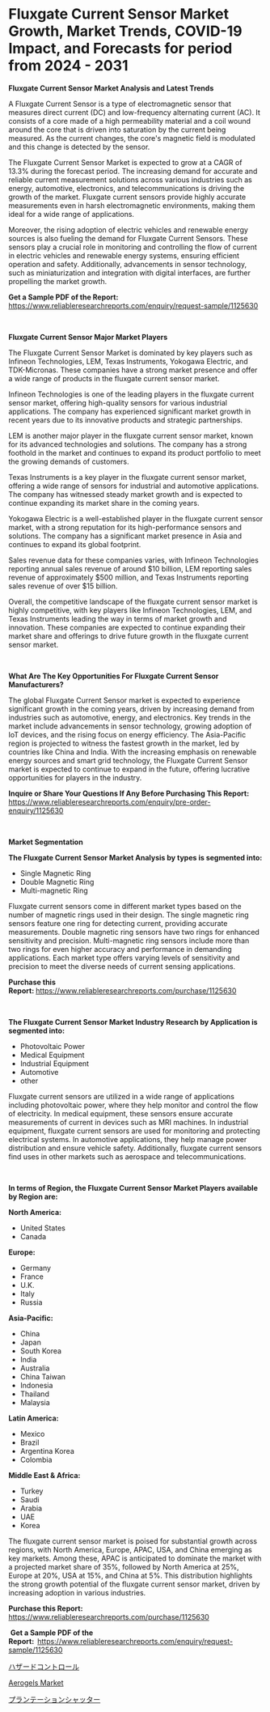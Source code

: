 <p><h1>Fluxgate Current Sensor Market Growth, Market Trends, COVID-19 Impact, and Forecasts for period from 2024 - 2031</h1></p><p><strong>Fluxgate Current Sensor Market Analysis and Latest Trends</strong></p>
<p><p>A Fluxgate Current Sensor is a type of electromagnetic sensor that measures direct current (DC) and low-frequency alternating current (AC). It consists of a core made of a high permeability material and a coil wound around the core that is driven into saturation by the current being measured. As the current changes, the core's magnetic field is modulated and this change is detected by the sensor.</p><p>The Fluxgate Current Sensor Market is expected to grow at a CAGR of 13.3% during the forecast period. The increasing demand for accurate and reliable current measurement solutions across various industries such as energy, automotive, electronics, and telecommunications is driving the growth of the market. Fluxgate current sensors provide highly accurate measurements even in harsh electromagnetic environments, making them ideal for a wide range of applications.</p><p>Moreover, the rising adoption of electric vehicles and renewable energy sources is also fueling the demand for Fluxgate Current Sensors. These sensors play a crucial role in monitoring and controlling the flow of current in electric vehicles and renewable energy systems, ensuring efficient operation and safety. Additionally, advancements in sensor technology, such as miniaturization and integration with digital interfaces, are further propelling the market growth.</p></p>
<p><strong>Get a Sample PDF of the Report:&nbsp;</strong> <a href="https://www.reliableresearchreports.com/enquiry/request-sample/1125630">https://www.reliableresearchreports.com/enquiry/request-sample/1125630</a></p>
<p>&nbsp;</p>
<p><strong>Fluxgate Current Sensor Major Market Players</strong></p>
<p><p>The Fluxgate Current Sensor Market is dominated by key players such as Infineon Technologies, LEM, Texas Instruments, Yokogawa Electric, and TDK-Micronas. These companies have a strong market presence and offer a wide range of products in the fluxgate current sensor market.</p><p>Infineon Technologies is one of the leading players in the fluxgate current sensor market, offering high-quality sensors for various industrial applications. The company has experienced significant market growth in recent years due to its innovative products and strategic partnerships.</p><p>LEM is another major player in the fluxgate current sensor market, known for its advanced technologies and solutions. The company has a strong foothold in the market and continues to expand its product portfolio to meet the growing demands of customers.</p><p>Texas Instruments is a key player in the fluxgate current sensor market, offering a wide range of sensors for industrial and automotive applications. The company has witnessed steady market growth and is expected to continue expanding its market share in the coming years.</p><p>Yokogawa Electric is a well-established player in the fluxgate current sensor market, with a strong reputation for its high-performance sensors and solutions. The company has a significant market presence in Asia and continues to expand its global footprint.</p><p>Sales revenue data for these companies varies, with Infineon Technologies reporting annual sales revenue of around $10 billion, LEM reporting sales revenue of approximately $500 million, and Texas Instruments reporting sales revenue of over $15 billion.</p><p>Overall, the competitive landscape of the fluxgate current sensor market is highly competitive, with key players like Infineon Technologies, LEM, and Texas Instruments leading the way in terms of market growth and innovation. These companies are expected to continue expanding their market share and offerings to drive future growth in the fluxgate current sensor market.</p></p>
<p>&nbsp;</p>
<p><strong>What Are The Key Opportunities For Fluxgate Current Sensor Manufacturers?</strong></p>
<p><p>The global Fluxgate Current Sensor market is expected to experience significant growth in the coming years, driven by increasing demand from industries such as automotive, energy, and electronics. Key trends in the market include advancements in sensor technology, growing adoption of IoT devices, and the rising focus on energy efficiency. The Asia-Pacific region is projected to witness the fastest growth in the market, led by countries like China and India. With the increasing emphasis on renewable energy sources and smart grid technology, the Fluxgate Current Sensor market is expected to continue to expand in the future, offering lucrative opportunities for players in the industry.</p></p>
<p><strong>Inquire or Share Your Questions If Any Before Purchasing This Report:</strong> <a href="https://www.reliableresearchreports.com/enquiry/pre-order-enquiry/1125630">https://www.reliableresearchreports.com/enquiry/pre-order-enquiry/1125630</a></p>
<p>&nbsp;</p>
<p><strong>Market Segmentation</strong></p>
<p><strong>The Fluxgate Current Sensor Market Analysis by types is segmented into:</strong></p>
<p><ul><li>Single Magnetic Ring</li><li>Double Magnetic Ring</li><li>Multi-magnetic Ring</li></ul></p>
<p><p>Fluxgate current sensors come in different market types based on the number of magnetic rings used in their design. The single magnetic ring sensors feature one ring for detecting current, providing accurate measurements. Double magnetic ring sensors have two rings for enhanced sensitivity and precision. Multi-magnetic ring sensors include more than two rings for even higher accuracy and performance in demanding applications. Each market type offers varying levels of sensitivity and precision to meet the diverse needs of current sensing applications.</p></p>
<p><strong>Purchase this Report:&nbsp;</strong><a href="https://www.reliableresearchreports.com/purchase/1125630">https://www.reliableresearchreports.com/purchase/1125630</a></p>
<p>&nbsp;</p>
<p><strong>The Fluxgate Current Sensor Market Industry Research by Application is segmented into:</strong></p>
<p><ul><li>Photovoltaic Power</li><li>Medical Equipment</li><li>Industrial Equipment</li><li>Automotive</li><li>other</li></ul></p>
<p><p>Fluxgate current sensors are utilized in a wide range of applications including photovoltaic power, where they help monitor and control the flow of electricity. In medical equipment, these sensors ensure accurate measurements of current in devices such as MRI machines. In industrial equipment, fluxgate current sensors are used for monitoring and protecting electrical systems. In automotive applications, they help manage power distribution and ensure vehicle safety. Additionally, fluxgate current sensors find uses in other markets such as aerospace and telecommunications.</p></p>
<p>&nbsp;</p>
<p><strong>In terms of Region, the Fluxgate Current Sensor Market Players available by Region are:</strong></p>
<p>
    <p> <strong> North America: </strong>
        <ul>
            <li>United States</li>
            <li>Canada</li>
        </ul>
        </p> 
    <p> <strong> Europe: </strong>
        <ul>
            <li>Germany</li>
            <li>France</li>
            <li>U.K.</li>
            <li>Italy</li>
            <li>Russia</li>
        </ul>
        </p> 
    <p> <strong> Asia-Pacific: </strong>
        <ul>
            <li>China</li>
            <li>Japan</li>
            <li>South Korea</li>
            <li>India</li>
            <li>Australia</li>
            <li>China Taiwan</li>
            <li>Indonesia</li>
            <li>Thailand</li>
            <li>Malaysia</li>
        </ul>
        </p> 
    <p> <strong> Latin America: </strong>
        <ul>
            <li>Mexico</li>
            <li>Brazil</li>
            <li>Argentina Korea</li>
            <li>Colombia</li>
        </ul>
        </p> 
    <p> <strong> Middle East & Africa: </strong>
        <ul>
            <li>Turkey</li>
            <li>Saudi</li>
            <li>Arabia</li>
            <li>UAE</li>
            <li>Korea</li>
        </ul>
    </p>
    </p>
<p><p>The fluxgate current sensor market is poised for substantial growth across regions, with North America, Europe, APAC, USA, and China emerging as key markets. Among these, APAC is anticipated to dominate the market with a projected market share of 35%, followed by North America at 25%, Europe at 20%, USA at 15%, and China at 5%. This distribution highlights the strong growth potential of the fluxgate current sensor market, driven by increasing adoption in various industries.</p></p>
<p><strong>Purchase this Report: </strong><a href="https://www.reliableresearchreports.com/purchase/1125630">https://www.reliableresearchreports.com/purchase/1125630</a></p>
<p>&nbsp;<strong>Get a Sample PDF of the Report:&nbsp;&nbsp;</strong><a href="https://www.reliableresearchreports.com/enquiry/request-sample/1125630">https://www.reliableresearchreports.com/enquiry/request-sample/1125630</a></p>
<p><strong></strong></p>
<p><p><a href="https://medium.com/@annchovey2023/%E3%83%8F%E3%82%B6%E3%83%BC%E3%83%89%E5%88%B6%E5%BE%A1%E5%B8%82%E5%A0%B4%E8%A6%8F%E6%A8%A1%E3%81%8C-%E3%82%B0%E3%83%AD%E3%83%BC%E3%83%90%E3%83%AB%E7%94%A3%E6%A5%AD%E3%81%AB%E3%81%8A%E3%81%91%E3%82%8B%E6%9C%80%E9%81%A9%E3%81%AA%E3%83%9E%E3%83%BC%E3%82%B1%E3%83%86%E3%82%A3%E3%83%B3%E3%82%B0%E3%83%81%E3%83%A3%E3%83%8D%E3%83%AB%E3%82%92%E6%98%8E%E3%82%89%E3%81%8B%E3%81%AB%E3%81%97%E3%81%BE%E3%81%99-fea838b4a4d1">ハザードコントロール</a></p><p><a href="https://military-diascia-e68.notion.site/Aerogels-Market-Offer-Valuable-Insights-into-Market-Size-Market-Share-Market-Trends-and-Projectio-793ef3e5b8fb4ed9897e59607fb15113">Aerogels Market</a></p><p><a href="https://medium.com/@pedrogers56456/%E3%83%97%E3%83%A9%E3%83%B3%E3%83%86%E3%83%BC%E3%82%B7%E3%83%A7%E3%83%B3%E3%82%B7%E3%83%A3%E3%83%83%E3%82%BF%E3%83%BC%E3%83%9E%E3%83%BC%E3%82%B1%E3%83%83%E3%83%88%E3%81%AF-%E5%B8%82%E5%A0%B4%E3%82%B7%E3%82%A7%E3%82%A2-%E5%B8%82%E5%A0%B4%E3%83%88%E3%83%AC%E3%83%B3%E3%83%89-%E5%B8%82%E5%A0%B4%E6%88%90%E9%95%B7%E3%81%AB%E9%96%A2%E3%81%99%E3%82%8B%E6%83%85%E5%A0%B1%E3%82%92%E6%8F%90%E4%BE%9B%E3%81%97%E3%81%BE%E3%81%99-b8b4f4815bdf">プランテーションシャッター</a></p></p>